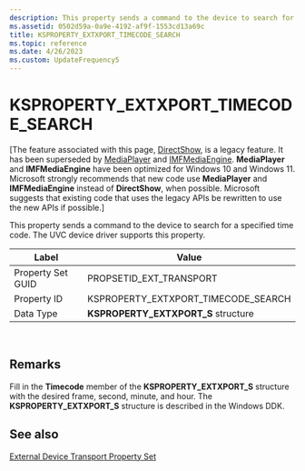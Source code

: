 ```yaml
---
description: This property sends a command to the device to search for a specified time code. The UVC device driver supports this property.
ms.assetid: 0502d59a-0a9e-4192-af9f-1553cd13a69c
title: KSPROPERTY_EXTXPORT_TIMECODE_SEARCH
ms.topic: reference
ms.date: 4/26/2023
ms.custom: UpdateFrequency5
---
```


# KSPROPERTY\_EXTXPORT\_TIMECODE\_SEARCH

\[The feature associated with this page, [DirectShow](/windows/win32/directshow/directshow), is a legacy feature. It has been superseded by [MediaPlayer](/uwp/api/Windows.Media.Playback.MediaPlayer) and [IMFMediaEngine](/windows/win32/api/mfmediaengine/nn-mfmediaengine-imfmediaengine). **MediaPlayer** and **IMFMediaEngine** have been optimized for Windows 10 and Windows 11. Microsoft strongly recommends that new code use **MediaPlayer** and **IMFMediaEngine** instead of **DirectShow**, when possible. Microsoft suggests that existing code that uses the legacy APIs be rewritten to use the new APIs if possible.\]

This property sends a command to the device to search for a specified time code. The UVC device driver supports this property.



| Label | Value |
|-------------------|----------------------------------------|
| Property Set GUID | PROPSETID\_EXT\_TRANSPORT              |
| Property ID       | KSPROPERTY\_EXTXPORT\_TIMECODE\_SEARCH |
| Data Type         | **KSPROPERTY\_EXTXPORT\_S** structure  |



 

## Remarks

Fill in the **Timecode** member of the **KSPROPERTY\_EXTXPORT\_S** structure with the desired frame, second, minute, and hour. The **KSPROPERTY\_EXTXPORT\_S** structure is described in the Windows DDK.

## See also

<dl> <dt>

[External Device Transport Property Set](external-device-transport-property-set.md)
</dt> </dl>

 

 



